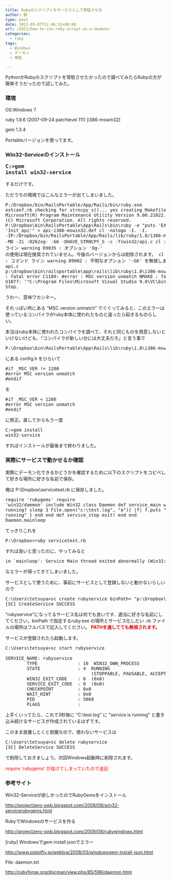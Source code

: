 ```yaml
---
title: Rubyのスクリプトをサービスとして常駐させる
author: 鉄
type: post
date: 2011-05-07T11:46:31+00:00
url: /2011/how-to-run-ruby-script-as-a-deamon/
categories:
  - ruby
tags:
  - Windows
  - デーモン
  - 常駐

---
```

PythonかRubyのスクリプトを常駐させたかったので調べてみたらRubyの方が簡単そうだったので試してみた。

### 環境

OS:Windows 7
  
ruby 1.8.6 (2007-09-24 patchlevel 111) [i386-mswin32]
  
gem 1.3.4

Portableバージョンを使ってます。

### Win32-Serviceのインストール<pre class=prettyprint>C:\>gem install win32-service</pre> 

するだけです。 

ただうちの環境ではこんなエラーが出てしまいました。<pre class=prettyprint>P:/Dropbox/bin/RailsPortable/App/Rails/bin/ruby.exe extconf.rb checking for strncpy\_s()... yes creating Makefile nmake Microsoft(R) Program Maintenance Utility Version 9.00.21022.08 Copyright (C) Microsoft Corporation. All rights reserved. P:\Dropbox\bin\RailsPortable\App\Rails\bin\ruby -e "puts 'EXPORTS', 'Init\_api'" > api-i386-mswin32.def cl -nologo -I. -I. -IP:/Dropbox/bin/RailsPortable/App/Rails/lib/ruby/1.8/i386-mswin32 -I. -MD -Zi -O2b2xg- -G6 -DHAVE\_STRNCPY\_S -c -Tcwin32/api.c cl : コマンド ライン warning D9035 : オプション 'Og-' の使用は現在推奨されていません。今後のバージョンからは削除されます。 cl : コマンド ライン warning D9002 : 不明なオプション '-G6' を無視します api.c p:\dropbox\bin\railsportable\app\rails\lib\ruby\1.8\i386-mswin32\config.h(2) : fatal error C1189: #error : MSC version unmatch NMAKE : fatal error U1077: '"C:\Program Files\Microsoft Visual Studio 9.0\VC\bin\cl.EXE"' : Stop.</pre> 

うわー、意味ワカンネー。

それっぽい所にある &#8220;MSC version unmatch&#8221; でぐぐってみると、このエラーは使っているコンパイラがruby本体に使われたものと違ったら起きるものらしい。

本当はruby本体に使われたコンパイラを調べて、それと同じものを用意しないといけないけども、「コンパイラが新しい分には大丈夫だろ」と言う事で

<pre>P:\Dropbox\bin\RailsPortable\App\Rails\lib\ruby\1.8\i386-mswin32\config.h</pre>

にある config.h をひらいて

<pre>#if _MSC_VER != 1200
#error MSC version unmatch
#endif</pre>

を

<pre>#if _MSC_VER &lt; 1200
#error MSC version unmatch
#endif</pre>

に修正。直してからもう一度<pre class=prettyprint>C:\>gem install win32-service</pre> 

すればインストールが最後まで終わりました。

### 実際にサービスで動かせるか確認

実際にデーモン化できるかどうかを確認するために以下のスクリプトをコピペして好きな場所に好きな名前で保存。

俺は P:\Dropbox\servicetest.rb に保存しました。<pre class=prettyprint>require 'rubygems' require 'win32/daemon' include Win32 class Daemon def service\_main while running? sleep 3 File.open("c:\\test.log", "a"){ |f| f.puts "service is running" } end end def service\_stop exit! end end Daemon.mainloop</pre> 

てっきりこれを

<pre>P:\Dropbox>ruby servicetest.rb</pre>

すれば良いと思ったのに、やってみると

<pre>in `mainloop': Service_Main thread exited abnormally (Win32::Daemon::Error)</pre>

なエラーが帰ってきてしまいました。

サービスとして使うために、事前にサービスとして登録しないと動かないらしいので

<pre>C:\Users\tetsuya>sc create rubyservice binPath= "p:\Dropbox\bin\RailsPortable\App\Rails\bin\ruby p:\Dropbox\servicetest.rb" type= own start= auto
[SC] CreateService SUCCESS</pre>

"rubyservice"になってるサービス名は何でも良いです、適当に好きな名前にしてください。binPath で指定するruby.exe の場所とサービス化したい .rb ファイルの場所はフルパスで記入してください。 <b style=color:#d00;>PATHを通してても無視されます。</b>

サービスが登録されたら起動します。

<pre>C:\Users\tetsuya>sc start rubyservice

SERVICE_NAME: rubyservice
        TYPE               : 10  WIN32_OWN_PROCESS
        STATE              : 4  RUNNING
                                (STOPPABLE, PAUSABLE, ACCEPTS_SHUTDOWN)
        WIN32_EXIT_CODE    : 0  (0x0)
        SERVICE_EXIT_CODE  : 0  (0x0)
        CHECKPOINT         : 0x0
        WAIT_HINT          : 0x0
        PID                : 5868
        FLAGS              :
</pre>

上手くいってたら、これで3秒毎に "C:\test.log" に "service is running" と書き込み続けるサービスが作成されているはずです。

このまま放置しとくと邪魔なので、使わないサービスは

<pre>C:\Users\tetsuya>sc delete rubyservice
[SC] DeleteService SUCCESS</pre>

で削除しておきましょう。次回Windows起動時に削除されます。<div style=color:red;>require 'rubygems' が抜けてしまっていたので追記</div> 

### 参考サイト

Win32-Serviceが欲しかったのでRubyGemsをインストール
  
<http://projectzero-swb.blogspot.com/2009/08/win32-servicerubygems.html>

RubyでWindowsのサービスを作る
  
<http://projectzero-swb.blogspot.com/2009/08/rubywindows.html>

[ruby] Windowsでgem install jsonでエラー
  
<http://www.pistolfly.jp/weblog/2008/03/windowsgem-install-json.html>

File: daemon.txt
  
<http://rubyforge.org/docman/view.php/85/596/daemon.html>

